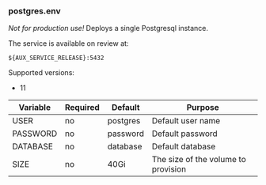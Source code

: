
### postgres.env

*Not for production use!* Deploys a single Postgresql instance.

The service is available on review at: 

```
${AUX_SERVICE_RELEASE}:5432
```

Supported versions:
- 11

| Variable     | Required | Default  | Purpose  |
| ------------ | -------- | -------- | -------- |
| USER         | no       | postgres | Default user name |
| PASSWORD     | no       | password | Default password |
| DATABASE     | no       | database | Default database |
| SIZE         | no       | 40Gi     | The size of the volume to provision |
